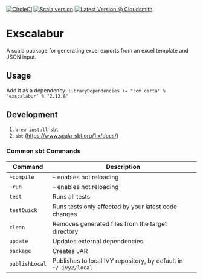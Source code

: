 [![CircleCI](https://circleci.com/gh/carta/exscalabur/tree/master.svg?style=svg&circle-token=a8e8f68d2e70a177a3298140e5ec935710f651c7)](https://circleci.com/gh/carta/exscalabur/tree/master)
[![Scala version](https://img.shields.io/badge/scala-2.12.8-brightgreen.svg)](https://www.scala-lang.org/download/2.12.8.html)
[![Latest Version @ Cloudsmith](https://api-prd.cloudsmith.io/badges/version/carta/maven-releases/maven/exscalabur_2.12/latest/xg=com.carta/?render=true&badge_token=gAAAAABePJwL9tZMOa6DrXC6N_iGkYROA2I1jTSwarIRvAuhy7O34Tt742-doost6rUHEs5WR2PqRoxjGCihc1v0mCeHIeVY_hSi6-wyPttrjUAFaGPmXMU%3D)](https://cloudsmith.io/~carta/repos/maven-releases/packages/detail/maven/exscalabur_2.12/latest/xg=com.carta/)

# Exscalabur
A scala package for generating excel exports from an excel template and JSON input.

## Usage
Add it as a dependency:
`libraryDependencies += "com.carta" % "exscalabur" % "2.12.8"`

## Development
1. `brew install sbt`
2. `sbt` (https://www.scala-sbt.org/1.x/docs/)

### Common sbt Commands

| Command | Description | 
|---|---|
| `~compile` | `~` enables hot reloading |
| `~run` | `~` enables hot reloading |
| `test` | Runs all tests |
| `testQuick` | Runs tests only affected by your latest code changes |
| `clean` | Removes generated files from the target directory |
| `update` | Updates external dependencies |
| `package` | Creates JAR |
| `publishLocal` | Publishes to local IVY repository, by default in `~/.ivy2/local`
